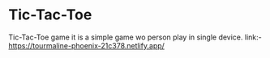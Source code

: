 # Tic-Tac-Toe

Tic-Tac-Toe game it is a simple game wo person play in single device.
link:- https://tourmaline-phoenix-21c378.netlify.app/
